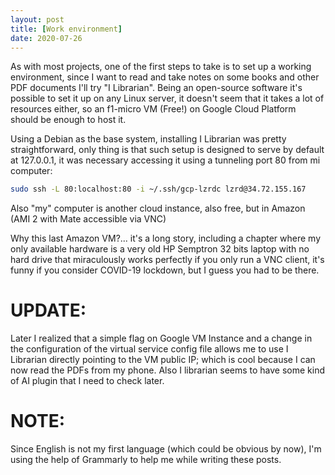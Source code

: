 ```yaml
---
layout: post
title: [Work environment]
date: 2020-07-26
---
```


As with most projects, one of the first steps to take is to set up a working environment, since I want to read and take notes on some books and other PDF documents I'll try "I Librarian". Being an open-source software it's possible to set it up on any Linux server, it doesn't seem that it takes a lot of resources either, so an f1-micro VM (Free!) on Google Cloud Platform should be enough to host it.

Using a Debian as the base system, installing I Librarian was pretty straightforward, only thing is that such setup is designed to serve by default at 127.0.0.1, it was necessary accessing it using a tunneling port 80 from mi computer:

```bash
sudo ssh -L 80:localhost:80 -i ~/.ssh/gcp-lzrdc lzrd@34.72.155.167
```

Also "my" computer is another cloud instance, also free, but in Amazon (AMI 2 with Mate accessible via VNC)

Why this last Amazon VM?... it's a long story, including a chapter where my only available hardware is a very old HP Semptron 32 bits laptop with no hard drive that miraculously works perfectly if you only run a VNC client, it's funny if you consider COVID-19 lockdown, but I guess you had to be there.
 
# [](#header-4)UPDATE:

Later I realized that a simple flag on Google VM Instance and a change in the configuration of the virtual service config file allows me to use I Librarian directly pointing to the VM public IP; which is cool because I can now read the PDFs from my phone. Also I librarian seems to have some kind of AI plugin that I need to check later.

# [](#header-4)NOTE: 

Since English is not my first language (which could be obvious by now), I'm using the help of Grammarly to help me while writing these posts.
